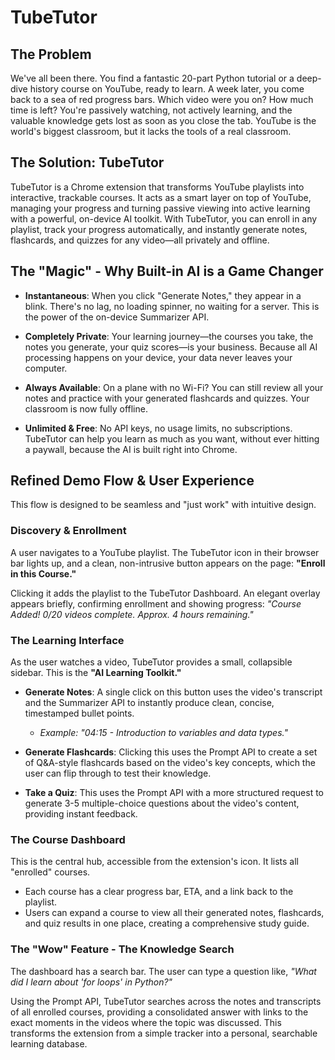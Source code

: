 # TubeTutor

## The Problem

We've all been there. You find a fantastic 20-part Python tutorial or a deep-dive history course on YouTube, ready to learn. A week later, you come back to a sea of red progress bars. Which video were you on? How much time is left? You're passively watching, not actively learning, and the valuable knowledge gets lost as soon as you close the tab. YouTube is the world's biggest classroom, but it lacks the tools of a real classroom.

## The Solution: TubeTutor

TubeTutor is a Chrome extension that transforms YouTube playlists into interactive, trackable courses. It acts as a smart layer on top of YouTube, managing your progress and turning passive viewing into active learning with a powerful, on-device AI toolkit. With TubeTutor, you can enroll in any playlist, track your progress automatically, and instantly generate notes, flashcards, and quizzes for any video—all privately and offline.

## The "Magic" - Why Built-in AI is a Game Changer

- **Instantaneous**: When you click "Generate Notes," they appear in a blink. There's no lag, no loading spinner, no waiting for a server. This is the power of the on-device Summarizer API.

- **Completely Private**: Your learning journey—the courses you take, the notes you generate, your quiz scores—is your business. Because all AI processing happens on your device, your data never leaves your computer.

- **Always Available**: On a plane with no Wi-Fi? You can still review all your notes and practice with your generated flashcards and quizzes. Your classroom is now fully offline.

- **Unlimited & Free**: No API keys, no usage limits, no subscriptions. TubeTutor can help you learn as much as you want, without ever hitting a paywall, because the AI is built right into Chrome.

## Refined Demo Flow & User Experience

This flow is designed to be seamless and "just work" with intuitive design.

### Discovery & Enrollment

A user navigates to a YouTube playlist. The TubeTutor icon in their browser bar lights up, and a clean, non-intrusive button appears on the page: **"Enroll in this Course."**

Clicking it adds the playlist to the TubeTutor Dashboard. An elegant overlay appears briefly, confirming enrollment and showing progress: *"Course Added! 0/20 videos complete. Approx. 4 hours remaining."*

### The Learning Interface

As the user watches a video, TubeTutor provides a small, collapsible sidebar. This is the **"AI Learning Toolkit."**

- **Generate Notes**: A single click on this button uses the video's transcript and the Summarizer API to instantly produce clean, concise, timestamped bullet points.
  - *Example: "04:15 - Introduction to variables and data types."*

- **Generate Flashcards**: Clicking this uses the Prompt API to create a set of Q&A-style flashcards based on the video's key concepts, which the user can flip through to test their knowledge.

- **Take a Quiz**: This uses the Prompt API with a more structured request to generate 3-5 multiple-choice questions about the video's content, providing instant feedback.

### The Course Dashboard

This is the central hub, accessible from the extension's icon. It lists all "enrolled" courses.

- Each course has a clear progress bar, ETA, and a link back to the playlist.
- Users can expand a course to view all their generated notes, flashcards, and quiz results in one place, creating a comprehensive study guide.

### The "Wow" Feature - The Knowledge Search

The dashboard has a search bar. The user can type a question like, *"What did I learn about 'for loops' in Python?"*

Using the Prompt API, TubeTutor searches across the notes and transcripts of all enrolled courses, providing a consolidated answer with links to the exact moments in the videos where the topic was discussed. This transforms the extension from a simple tracker into a personal, searchable learning database.